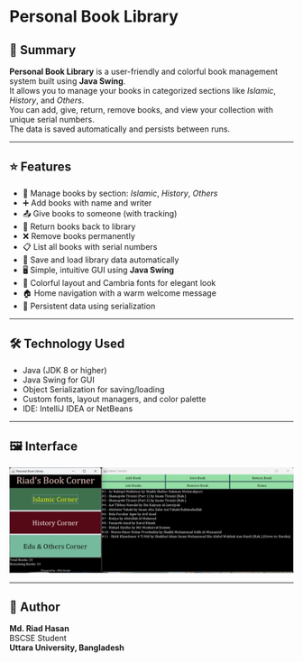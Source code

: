 # Personal Book Library

## 📝 Summary

**Personal Book Library** is a user-friendly and colorful book management system built using **Java Swing**.  
It allows you to manage your books in categorized sections like *Islamic*, *History*, and *Others*.  
You can add, give, return, remove books, and view your collection with unique serial numbers.  
The data is saved automatically and persists between runs.

---

## ⭐ Features

- 📖 Manage books by section: *Islamic*, *History*, *Others*  
- ➕ Add books with name and writer  
- 📤 Give books to someone (with tracking)  
- 🔄 Return books back to library  
- ❌ Remove books permanently  
- 📋 List all books with serial numbers  
- 📂 Save and load library data automatically  
- 🖥️ Simple, intuitive GUI using **Java Swing**  
- 🎨 Colorful layout and Cambria fonts for elegant look  
- 🏠 Home navigation with a warm welcome message  
- 💾 Persistent data using serialization  

---

## 🛠️ Technology Used

- Java (JDK 8 or higher)  
- Java Swing for GUI  
- Object Serialization for saving/loading  
- Custom fonts, layout managers, and color palette  
- IDE: IntelliJ IDEA or NetBeans  

---

## 🖼️ Interface
 
<img src="Library.png" width="800"/>  
 

---

## 👤 Author

**Md. Riad Hasan**  
BSCSE Student  
**Uttara University, Bangladesh**
